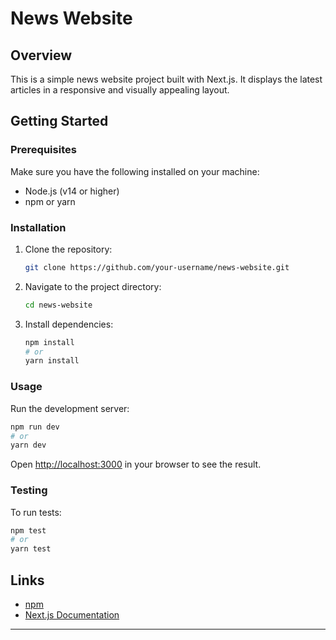 # News Website

## Overview
This is a simple news website project built with Next.js. It displays the latest articles in a responsive and visually appealing layout.

## Getting Started

### Prerequisites
Make sure you have the following installed on your machine:
- Node.js (v14 or higher)
- npm or yarn

### Installation
1. Clone the repository:
   ```bash
   git clone https://github.com/your-username/news-website.git
   ```
2. Navigate to the project directory:
   ```bash
   cd news-website
   ```
3. Install dependencies:
   ```bash
   npm install
   # or
   yarn install
   ```

### Usage
Run the development server:
```bash
npm run dev
# or
yarn dev
```
Open [http://localhost:3000](http://localhost:3000) in your browser to see the result.

### Testing
To run tests:
```bash
npm test
# or
yarn test
```

## Links
- [npm](https://www.npmjs.com/)
- [Next.js Documentation](https://nextjs.org/docs)

---
